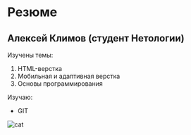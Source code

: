 # Резюме

## Алексей Климов (студент Нетологии)

Изучены темы:
1. HTML-верстка
2. Мобильная и адаптивная верстка
3. Основы программирования

Изучаю:
- GIT

![cat](https://abrakadabra.fun/uploads/posts/2022-01/1641114050_1-abrakadabra-fun-p-kotik-za-kompom-3.jpg)